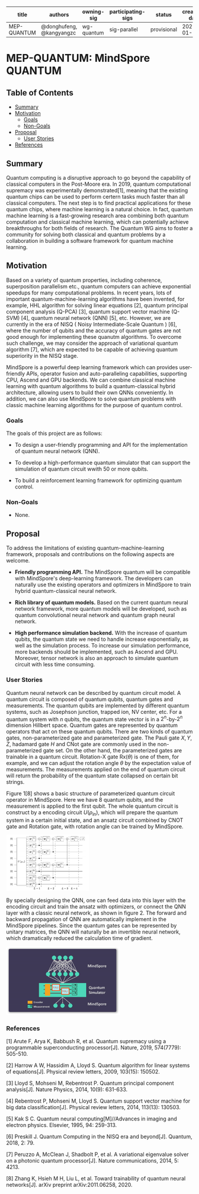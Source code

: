 | title | authors | owning-sig | participating-sigs | status | creation-date | reviewers | approvers | stage | milestone |
| ----- | ------- | ---------- | ------------------ | ------ | ------------- |---------- | --------- | ----- | --------- |
| MEP-QUANTUM | @donghufeng, @kangyangzc  | wg-quantum | sig-parallel | provisional | 2021-01-19 | TBD | TBD | NA | "v1.0" |

# MEP-QUANTUM: MindSpore QUANTUM

## Table of Contents

<!-- toc -->

- [Summary](#summary)
- [Motivation](#motivation)
    - [Goals](#goals)
    - [Non-Goals](#non-goals)
- [Proposal](#proposal)
    - [User Stories](#user-stories)
- [References](#references)

<!-- /toc -->

## Summary

Quantum computing is a disruptive approach to go beyond the capability of classical computers in the Post-Moore era. In 2019, quantum computational supremacy was experimentally demonstrated[1], meaning that the existing quantum chips can be used to perform certern tasks much faster than all classical computers. The next step is to find practical applications for these quantum chips, where machine learning is a natural choice. In fact, quantum machine learning is a fast-growing research area combining both quantum computation and classical machine learning, which can potentially achieve breakthroughs for both fields of research. The Quantum WG aims to foster a community for solving both classical and quantum problems by a collaboration in building a software framework for quantum machine learning.

## Motivation

Based on a variety of quantum properties, including coherence, superposition parallelism etc., quantum computers can achieve exponential speedups for many computational problems. In recent years, lots of important quantum-machine-learning algorithms have been invented, for example, HHL algorithm for solving linear equations [2], quantum principal component analysis (Q-PCA) [3], quantum support vector machine (Q-SVM) [4], quantum neural network (QNN) [5], etc. However, we are currently in the era of NISQ ( Noisy Intermediate-Scale Quantum ) [6], where the number of qubits and the accuracy of quantum gates are not good enough for implementing these quanutm algorithms. To overcome such challenge, we may consider the approach of variational quantum algorithm [7], which are expected to be capable of achieving quantum superiority in the NISQ stage.

MindSpore is a powerful deep learning framework which can provides user-friendly APIs, operator fusion and auto-paralleling capabilities, supporting CPU, Ascend and GPU backends. We can combine classical machine learning with quantum algorithms to build a quantum-classical hybrid architecture, allowing users to build their own QNNs conveniently. In addition, we can also use MindSpore to solve quantum problems with classic machine learning algorithms for the purpose of quantum control.

### Goals

The goals of this project are as follows:

- To design a user-friendly programming and API for the implementation of quantum neural network (QNN).

- To develop a high-performance quantum simulator that can support the simulation of quantum circuit wwith 50 or more qubits.

- To build a reinforcement learning framework for optimizing quantum control.

### Non-Goals

- None.

## Proposal

To address the limitations of existing quantum-machine-learning framework, proposals and contributions on the following aspects are welcome.

- **Friendly programming API.** The MindSpore quantum will be compatible with MindSpore's deep-learning framework. The developers can naturally use the existing operators and optimizers in MindSpore to train hybrid quantum-classical neural network.

- **Rich library of quantum models.** Based on the current quantum neural network framework, more quantum models will be developed, such as quantum convolutional neural network and quantum graph neural network.

- **High performance simulation backend.** With the increase of quantum qubits, the quantum state we need to handle increase exponentially, as well as the simulation process. To increase our simulation performance, more backends should be implemented, such as Ascend and GPU. Moreover, tensor network is also an approach to simulate quantum circuit with less time consuming.

### User Stories

Quantum neural network can be described by quantum circuit model. A quantum circuit is composed of quantum qubits, quantum gates and measurements. The quantum qubits are implemented by different quantum systems, such as Josephson junction, trapped ion, NV center, etc. For a quantum system with $n$ qubits, the quantum state vector is in a
$2^n$-by-$2^n$ dimension Hillbert space. Quantum gates are represented by quantum operators that act on these quantum qubits. There are two kinds of quantum gates, non-parameterized gate and parameterized gate. The Pauli gate $X, Y, Z$, hadamard gate $H$ and CNot gate are commonly used in the non-parameterized gate set. On the other hand, the parameterized gates are trainable in a quantum circuit. Rotation-X gate $\text{Rx}(\theta)$ is one of them, for example, and we can adjust the rotation angle $\theta$ by the expectation value of measurements. The measurements applied on the end of quantum circuit will return the probability of the quantum state collapsed on certain bit strings.

Figure 1[8] shows a basic structure of parameterized quantum circuit operator in MindSpore. Here we have 8 quantum qubits, and the measurement is applied to the first qubit. The whole quantum circuit is construct by a encoding circuit $U(\rho_{\text{in}})$, which will prepare the quantum system in a certain initial state, and an ansatz circuit combined by CNOT gate and Rotation gate, with rotation angle can be trained by MindSpore.

<img src="./TT_QNN.png" style="zoom:30%" div align=center/>

By specially designing the QNN, one can feed data into this layer with the encoding circuit and train the ansatz with optimizers, or connect the QNN layer with a classic neural network, as shown in figure 2. The forward and backward propagation of QNN are automatically implement in the MindSpore pipelines. Since the quantum gates can be represented by unitary matrices, the QNN will naturally be an invertible neural network, which dramatically reduced the calculation time of gradient.

<img src="./MindQuantum-architecture.png" style="zoom:30%" div align=center/>

### References

[1] Arute F, Arya K, Babbush R, et al. Quantum supremacy using a programmable superconducting processor[J]. Nature, 2019, 574(7779): 505-510.

[2] Harrow A W, Hassidim A, Lloyd S. Quantum algorithm for linear systems of equations[J]. Physical review letters, 2009, 103(15): 150502.

[3] Lloyd S, Mohseni M, Rebentrost P. Quantum principal component analysis[J]. Nature Physics, 2014, 10(9): 631-633.

[4] Rebentrost P, Mohseni M, Lloyd S. Quantum support vector machine for big data classification[J]. Physical review letters, 2014, 113(13): 130503.

[5] Kak S C. Quantum neural computing[M]//Advances in imaging and electron physics. Elsevier, 1995, 94: 259-313.

[6] Preskill J. Quantum Computing in the NISQ era and beyond[J]. Quantum, 2018, 2: 79.

[7] Peruzzo A, McClean J, Shadbolt P, et al. A variational eigenvalue solver on a photonic quantum processor[J]. Nature communications, 2014, 5: 4213.

[8] Zhang K, Hsieh M H, Liu L, et al. Toward trainability of quantum neural networks[J]. arXiv preprint arXiv:2011.06258, 2020.
